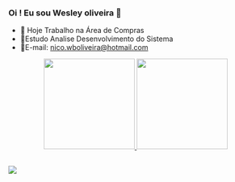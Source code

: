 ### Oi ! Eu sou Wesley oliveira 👋

- 🔭 Hoje Trabalho na Área de Compras 
- 🎒Estudo Analise Desenvolvimento do Sistema 
- 📧E-mail: nico.wboliveira@hotmail.com

<div align="center">
  <a href="https://github.com/nico-oliveira">
  <img height="180em" src="https://github-readme-stats.vercel.app/api?username=nico-oliveira&show_icons=true&theme=dark&include_all_commits=true&count_private=true"/>
  <img height="180em" src="https://github-readme-stats.vercel.app/api/top-langs/?username=nico-oliveira&layout=compact&langs_count=7&theme=dark"/>
</div>

</div>
  
  ##
 
<div> 
 
  <a href="https://instagram.com/nico_oliveirah" target="_blank"><img src="https://img.shields.io/badge/-Instagram-%23E4405F?style=for-the-badge&logo=instagram&logoColor=white" target="_blank"></a>
          
            
 	
  
</div>

            
